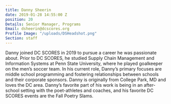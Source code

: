 ```yaml
---
title: Danny Sheerin
date: 2019-01-28 14:55:00 Z
position: 20
Details: Senior Manager, Programs
Email: dsheerin@dcscores.org
Profile Image: "/uploads/DSHeadshot.png"
Section: staff
---
```


Danny joined DC SCORES in 2019 to pursue a career he was passionate about. Prior to DC SCORES, he studied Supply Chain Management and Information Systems at Penn State University, where he played goalkeeper on the men’s soccer team. In his current role, Danny’s primary focuses are middle school programming and fostering relationships between schools and their corporate sponsors.  Danny is originally from College Park, MD and loves the DC area.  Danny’s favorite part of his work is being in an after-school setting with the poet-athletes and coaches, and his favorite DC SCORES events are the Fall Poetry Slams.